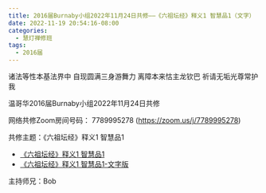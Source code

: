```yaml
---
title: 2016届Burnaby小组2022年11月24日共修——《六祖坛经》释义1 智慧品1（文字）
date: 2022-11-19 20:54:16-08:00
categories:
  - 慧灯禅修班
tags:
  - 2016届
---
```

诸法等性本基法界中 自现圆满三身游舞力 离障本来怙主龙钦巴 祈请无垢光尊常护我

温哥华2016届Burnaby小组2022年11月24日共修

网络共修Zoom房间号码： 7789995278 (<https://zoom.us/j/7789995278>)

共修主题：《六祖坛经》释义1 智慧品1

* [《六祖坛经》释义1 智慧品1](https://www.youtube.com/watch?v=W3iQqfH_hw0&ab_channel=%E6%85%A7%E7%81%AF%E4%B9%8B%E5%85%89%E7%BD%91%E7%AB%99)
* [《六祖坛经》释义1 智慧品1-文字版](/f/up/六祖坛经（智慧品1）.docx)

主持师兄：Bob
